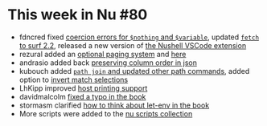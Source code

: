 # This week in Nu #80

* fdncred fixed [coercion errors for `$nothing` and `$variable`](https://github.com/nushell/nushell/pull/3133), updated [`fetch` to surf 2.2](https://github.com/nushell/nushell/pull/3120), released a new version of [the Nushell VSCode extension](https://github.com/nushell/vscode-nushell-lang/releases/tag/v0.1.1)
* rezural added an [optional paging system](https://github.com/nushell/nushell/pull/3128) and [here](https://github.com/nushell/nushell/pull/3121)
* andrasio added back [preserving column order in json](https://github.com/nushell/nushell/pull/3126)
* kubouch added [`path join` and updated other path commands](https://github.com/nushell/nushell/pull/3123), added option to [invert match selections](https://github.com/nushell/nushell/pull/3114)
* LhKipp improved [host printing support](https://github.com/nushell/nushell/pull/3112)
* davidmalcolm [fixed a typo in the book](https://github.com/nushell/nushell.github.io/pull/106)
* stormasm clarified [how to think about let-env in the book](https://github.com/nushell/nushell.github.io/pull/107)
* More scripts were added to the [nu scripts collection](https://github.com/nushell/nu_scripts)
